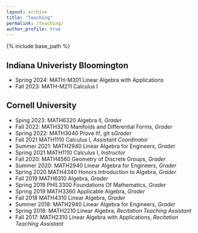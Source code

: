 ```yaml
---
layout: archive
title: "Teaching"
permalink: /teaching/
author_profile: true
---
```


{% include base_path %}

Indiana Univeristy Bloomington
------
- Spring 2024: MATH-M301 Linear Algebra with Applications
- Fall 2023: MATH-M211 Calculus I


Cornell University
------
- Sping 2023: MATH6320 Algebra II, *Grader*
- Fall 2022: MATH3210 Manifolds and Differential Forms, *Grader*
- Spring 2022: MATH3040 Prove It!, git s*Grader* 
- Fall 2021 MATH1110 Calculus I, *Assistant Coordinator*
- Summer 2021: MATH2940 Linear Algebra for Engineers, *Grader*
- Spring 2021 MATH1110 Calculus I, *Instructor*
- Fall 2020: MATH4560 Geometry of Discrete Groups, *Grader*
- Summer 2020: MATH2940 Linear Algebra for Engineers, *Grader*
- Spring 2020 MATH4340 Honors Introduction to Algebra, *Grader*
- Fall 2019 MATH6310 Algebra, *Grader*
- Spring 2019 PHIL3300 Foundations Of Mathematics, *Grader*
- Spring 2019 MATH3360 Applicable Algebra, *Grader*
- Fall 2018 MATH4310 Linear Algebra, *Grader*
- Summer 2018: MATH2940 Linear Algebra for Engineers, *Grader*
- Spring 2018: MATH2210 Linear Algebra, *Recitation Teaching Assistant*
- Fall 2017: MATH2310 Linear Algebra with Applications, *Recitation Teaching Assistant*